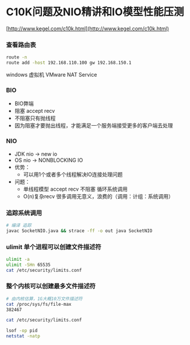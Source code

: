 # C10K问题及NIO精讲和IO模型性能压测

[http://www.kegel.com/c10k.html](http://www.kegel.com/c10k.html)

### 查看路由表

```sh
route -n
route add -host 192.168.110.100 gw 192.168.150.1
```

windows 虚拟机 VMware NAT Service

### BIO

- BIO弊端
- 阻塞 accept recv
- 不阻塞只有抛线程
- 因为阻塞才要抛出线程，才能满足一个服务端接受更多的客户端去处理

### NIO

- JDK nio -> new io
- OS nio -> NONBLOCKING IO
- 优势：
  - 可以用1个或者多个线程解决IO连接处理问题
- 问题： 
  - 单线程模型 accept recv 不阻塞 循环系统调用
  - O(n)复杂recv 很多调用无意义，浪费的（调用：计组：系统调用）

### 追踪系统调用

```sh
# 编译 追踪
javac SocketNIO.java && strace -ff -o out java SocketNIO
```

### ulimit 单个进程可以创建文件描述符

```sh
ulimit -a
ulimit -SHn 65535
cat /etc/security/limits.conf
```

### 整个内核可以创建最多文件描述符


```sh
# 由内核估算，1G大概10万文件描述符
cat /proc/sys/fs/file-max 
382467

cat /etc/security/limits.conf 

lsof -op pid 
netstat -natp
```






